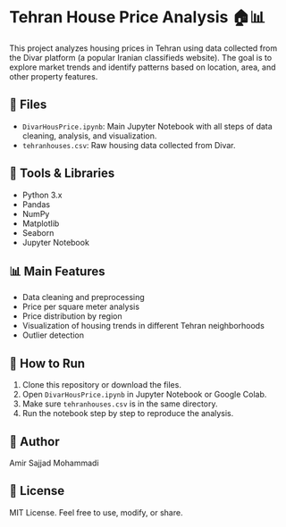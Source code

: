 # Tehran House Price Analysis 🏠📊

This project analyzes housing prices in Tehran using data collected from the Divar platform (a popular Iranian classifieds website). The goal is to explore market trends and identify patterns based on location, area, and other property features.

## 📁 Files

- `DivarHousPrice.ipynb`: Main Jupyter Notebook with all steps of data cleaning, analysis, and visualization.
- `tehranhouses.csv`: Raw housing data collected from Divar.

## 🧰 Tools & Libraries

- Python 3.x
- Pandas
- NumPy
- Matplotlib
- Seaborn
- Jupyter Notebook

## 📊 Main Features

- Data cleaning and preprocessing
- Price per square meter analysis
- Price distribution by region
- Visualization of housing trends in different Tehran neighborhoods
- Outlier detection

## 🚀 How to Run

1. Clone this repository or download the files.
2. Open `DivarHousPrice.ipynb` in Jupyter Notebook or Google Colab.
3. Make sure `tehranhouses.csv` is in the same directory.
4. Run the notebook step by step to reproduce the analysis.

## 👤 Author

Amir Sajjad Mohammadi  

## 📄 License

MIT License. Feel free to use, modify, or share.
